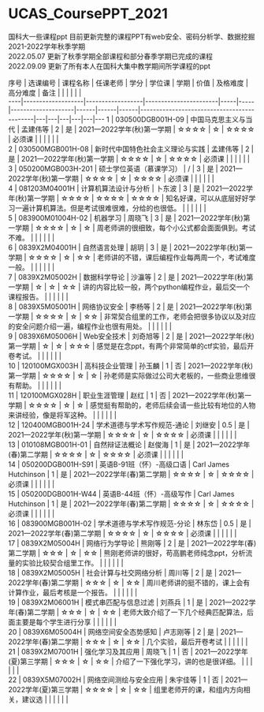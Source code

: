 # UCAS_CoursePPT_2021
国科大一些课程ppt
目前更新完整的课程PPT有web安全、密码分析学、数据挖掘
2021-2022学年秋季学期  
2022.05.07
更新了秋季学期全部课程和部分春季学期已完成的课程  
2022.09.09 更新了所有本人在国科大集中教学期间所学课程的ppt


 序号 | 选课编号              | 课程名称             | 任课老师                  | 学分  | 学位课 | 学期                 | 价值   | 及格难度 | 高分难度 | 备注                                         |   |   |   |   |   |   
----|-------------------|------------------|-----------------------|-----|-----|--------------------|------|------|------|--------------------------------------------|---|---|---|---|---|---
 1  | 030500DGB001H-09  | 中国马克思主义与当代       | 孟建伟等                  | 2   | 是   | 2021—2022学年(秋)第一学期 | ☆☆☆☆ | ☆    | ☆☆☆☆ | 必须课                                        |   |   |   |   |   |   
 2  | 030500MGB001H-08  | 新时代中国特色社会主义理论与实践 | 孟建伟等                  | 2   | 是   | 2021—2022学年(秋)第一学期 | ☆☆☆☆ | ☆    | ☆☆☆☆ | 必须课                                        |   |   |   |   |   |   
 3  | 050200MGB003H-201 | 硕士学位英语（慕课学习）     | /                     | 3   | 是   | 2021—2022学年(秋)第一学期 | ☆☆☆☆ | ☆    | ☆☆☆☆ | 必须课                                        |   |   |   |   |   |   
 4  | 081203M04001H     | 计算机算法设计与分析       | 卜东波                   | 3   | 是   | 2021—2022学年(秋)第一学期 | ☆☆☆☆ | ☆☆☆☆ | ☆☆☆☆ | 知名好课，可以从底层好好学习一遍计算机算法。但是考试很难很难，分给的也很低。     |   |   |   |   |   |   
 5  | 083900M01004H-02  | 机器学习             | 周晓飞                   | 3   | 是   | 2021—2022学年(秋)第一学期 | ☆☆☆☆ | ☆    | ☆    | 周老师讲的很细致，每个小公式都会面面俱到。考试不难。                 |   |   |   |   |   |   
 6  | 0839X2M04001H     | 自然语言处理           | 胡玥                    | 3   | 是   | 2021—2022学年(秋)第一学期 | ☆☆☆☆ | ☆    | ☆☆   | 老师讲的不错，课后编程作业每两周一个，考试难度一般。                 |   |   |   |   |   |   
 7  | 0839X2M05002H     | 数据科学导论           | 沙灜等                   | 2   | 是   | 2021—2022学年(秋)第一学期 | ☆    | ☆    | ☆☆   | 讲的内容比较一般，两个python编程作业，最后交一个课程报告。           |   |   |   |   |   |   
 8  | 0839X5M05001H     | 网络协议安全           | 李杨等                   | 2   | 是   | 2021—2022学年(秋)第一学期 | ☆☆☆☆ | ☆    | ☆☆   | 非常契合组里的工作，老师会把很多协议以及对应的安全问题介绍一遍，编程作业也很有用处。 |   |   |   |   |   |   
 9  | 0839X6M05006H     | Web安全技术          | 刘奇旭等                  | 2   | 是   | 2021—2022学年(秋)第一学期 | ☆    | ☆    | ☆☆☆  | 感觉是在念ppt，有两个非常简单的ctf实验，最后开卷考试。             |   |   |   |   |   |   
 10 | 120100MGX003H     | 高科技企业管理          | 孙玉麟                   | 1   | 否   | 2021—2022学年(秋)第一学期 | ☆☆☆☆ | ☆    | ☆    | 孙老师是实际做过公司大老板的，一些商业思维很有帮助。                 |   |   |   |   |   |   
 11 | 120100MGX028H     | 职业生涯管理           | 赵红                    | 1   | 否   | 2021—2022学年(秋)第一学期 | ☆☆☆☆ | ☆    | ☆    | 感觉挺有帮助的，老师后续会请一些比较有地位的人物来讲经验，像是将军这种。       |   |   |   |   |   |   
 12 | 120400MGB001H-24  | 学术道德与学术写作规范-通论   | 刘继安                   | 0.5 | 是   | 2021—2022学年(秋)第一学期 | ☆☆☆☆ | ☆    | ☆☆☆☆ | 必须课                                        |   |   |   |   |   |   
 13 | 010108MGB001H-01  | 自然辩证法概论          | 赵俊海                   | 1   | 是   | 2021—2022学年(春)第二学期 | ☆☆☆☆ | ☆    | ☆☆☆☆ | 必须课                                        |   |   |   |   |   |   
 14 | 050200DGB001H-S91 | 英语B-91班（怀）-高级口语  | Carl James Hutchinson | 1   | 是   | 2021—2022学年(春)第二学期 | ☆☆☆☆ | ☆    | ☆☆☆☆ | 必须课                                        |   |   |   |   |   |   
 15 | 050200DGB001H-W44 | 英语B-44班（怀）-高级写作  | Carl James Hutchinson | 1   | 是   | 2021—2022学年(春)第二学期 | ☆☆☆☆ | ☆    | ☆☆☆☆ | 必须课                                        |   |   |   |   |   |   
 16 | 083900MGB001H-02  | 学术道德与学术写作规范-分论   | 林东岱                   | 0.5 | 是   | 2021—2022学年(春)第二学期 | ☆☆☆☆ | ☆    | ☆☆☆☆ | 必须课                                        |   |   |   |   |   |   
 17 | 0839X2M05004H     | 网络行为学导论          | 熊刚等                   | 2   | 是   | 2021—2022学年(春)第二学期 | ☆☆☆  | ☆    | ☆☆   | 熊刚老师讲的很好，苟高鹏老师纯念ppt，分析流量的实验比较契合组里工作。       |   |   |   |   |   |   
 18 | 0839X2M05005H     | 社会计算与社交网络分析      | 周川等                   | 2   | 是   | 2021—2022学年(春)第二学期 | ☆☆☆  | ☆    | ☆☆   | 周川老师讲的挺不错的，课上会有计算作业，最后考核是一个报告。             |   |   |   |   |   |   
 19 | 0839X2M06001H     | 模式串匹配与信息过滤       | 刘燕兵                   | 1   | 是   | 2021—2022学年(春)第二学期 | ☆☆☆  | ☆    | ☆☆   | 老师大致介绍了一下几个经典匹配算法，后面主要是每个学生进行分享            |   |   |   |   |   |   
 20 | 0839X6M05004H     | 网络空间安全态势感知       | 卢志刚等                  | 2   | 是   | 2021—2022学年(春)第二学期 | ☆☆☆  | ☆    | ☆☆   | 几个实验，最后开卷考试                                |   |   |   |   |   |   
 21 | 0839X2M07001H     | 强化学习及其应用         | 周晓飞                   | 1   | 否   | 2021—2022学年(夏)第三学期 | ☆☆☆  | ☆    | ☆☆   | 介绍了一下强化学习，讲的也是很详细。                         |   |   |   |   |   |   
 22 | 0839X5M07002H     | 网络空间测绘与安全应用      | 朱宇佳等                  | 1   | 否   | 2021—2022学年(夏)第三学期 | ☆☆☆☆ | ☆    | ☆☆   | 组里老师开的课，和组内方向相关，建议选                        |   |   |   |   |   |   

